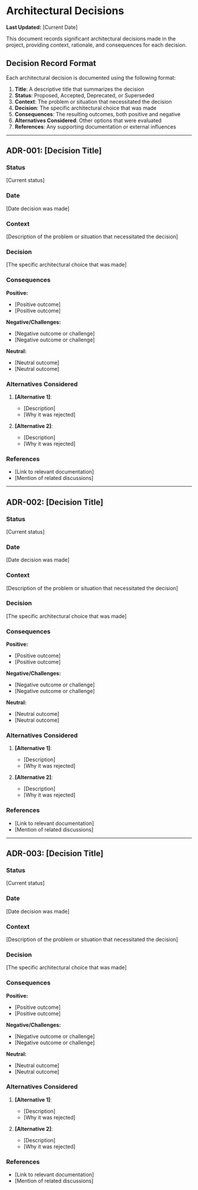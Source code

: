 # Architectural Decisions

**Last Updated:** [Current Date]

This document records significant architectural decisions made in the project, providing context, rationale, and consequences for each decision.

## Decision Record Format

Each architectural decision is documented using the following format:

1. **Title**: A descriptive title that summarizes the decision
2. **Status**: Proposed, Accepted, Deprecated, or Superseded
3. **Context**: The problem or situation that necessitated the decision
4. **Decision**: The specific architectural choice that was made
5. **Consequences**: The resulting outcomes, both positive and negative
6. **Alternatives Considered**: Other options that were evaluated
7. **References**: Any supporting documentation or external influences

---

## ADR-001: [Decision Title]

### Status
[Current status]

### Date
[Date decision was made]

### Context
[Description of the problem or situation that necessitated the decision]

### Decision
[The specific architectural choice that was made]

### Consequences
**Positive:**
- [Positive outcome]
- [Positive outcome]

**Negative/Challenges:**
- [Negative outcome or challenge]
- [Negative outcome or challenge]

**Neutral:**
- [Neutral outcome]
- [Neutral outcome]

### Alternatives Considered
1. **[Alternative 1]**:
   - [Description]
   - [Why it was rejected]

2. **[Alternative 2]**:
   - [Description]
   - [Why it was rejected]

### References
- [Link to relevant documentation]
- [Mention of related discussions]

---

## ADR-002: [Decision Title]

### Status
[Current status]

### Date
[Date decision was made]

### Context
[Description of the problem or situation that necessitated the decision]

### Decision
[The specific architectural choice that was made]

### Consequences
**Positive:**
- [Positive outcome]
- [Positive outcome]

**Negative/Challenges:**
- [Negative outcome or challenge]
- [Negative outcome or challenge]

**Neutral:**
- [Neutral outcome]
- [Neutral outcome]

### Alternatives Considered
1. **[Alternative 1]**:
   - [Description]
   - [Why it was rejected]

2. **[Alternative 2]**:
   - [Description]
   - [Why it was rejected]

### References
- [Link to relevant documentation]
- [Mention of related discussions]

---

## ADR-003: [Decision Title]

### Status
[Current status]

### Date
[Date decision was made]

### Context
[Description of the problem or situation that necessitated the decision]

### Decision
[The specific architectural choice that was made]

### Consequences
**Positive:**
- [Positive outcome]
- [Positive outcome]

**Negative/Challenges:**
- [Negative outcome or challenge]
- [Negative outcome or challenge]

**Neutral:**
- [Neutral outcome]
- [Neutral outcome]

### Alternatives Considered
1. **[Alternative 1]**:
   - [Description]
   - [Why it was rejected]

2. **[Alternative 2]**:
   - [Description]
   - [Why it was rejected]

### References
- [Link to relevant documentation]
- [Mention of related discussions]